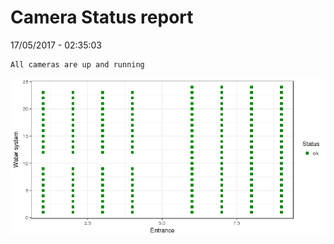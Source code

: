 Camera Status report
================
17/05/2017 - 02:35:03

    All cameras are up and running

![](camreport_files/figure-markdown_github/unnamed-chunk-2-1.png)
